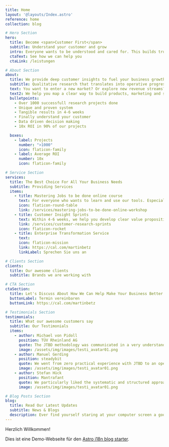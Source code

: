 ```yaml
---
title: Home
layout: '@layouts/Index.astro'
reference: home
collection: blog

# Hero Section
hero:
  title: Become <span>Customer First</span>
  subtitle: Understand your customer and grow
  intro: Everyone wants to be understood and cared for. This builds trust. And trust is the basis for sustainable growth.
  ctaText: See how we can help you
  ctaLink: /leistungen

# About Section
about:
  title: We provide deep customer insights to fuel your business growth
  subtitle: Qualitative research that translates into operative progress
  text: You want to enter a new market? Or explore new revenue streams? But you worry, that the investments in product development won't pay out? You want to reduce the risk of missing product-market fit? Then we are here for you.
  text2: We help you map a clear way to build products, marketing and sales, that your customers will love.
  bulletpoints:
    - Over 1000 successfull research projects done
    - Unique and proven system
    - Tangible results in 4-6 weeks
    - Finally understand your customer
    - Data driven decision making
    - 10x ROI in 90% of our projects

  boxes:
    - label: Projects
      number: ">1000"
      icon: flaticon-family
    - label: Average ROI
      number: 10x
      icon: flaticon-family

# Service Section
services:
  title: The Best Choice For All Your Business Needs
  subtitle: Providing Services
  items:
    - title: Mastering Jobs to be done online course
      text: For everyone who wants to learn and use our tools. Especially useful for people working in marketing, product development and innovation management. We teach you everything you need to know.
      icon: flaticon-round-table
      link: /services/mastering-jobs-to-be-done-online-workshop
    - title: Customer Insight Sprints
      text: Within 4-6 weeks, we help you develop clear value propositions for product, marketing and sales - all based on customer insights
      link: /services/customer-research-sprints
      icon: flaticon-rocket
    - title: Enterprise Transformation Service
      text:
      icon: flaticon-mission
      link: https://cal.com/martinbetz
      linkLabel: Sprechen Sie uns an

# Clients Section
clients:
  title: Our awesome clients
  subtitle: Brands we are working with

# CTA Section
ctaSection:
  title: Let's Discuss About How We Can Help Make Your Business Better
  buttonLabel: Termin vereinbaren
  buttonLink: https://cal.com/martinbetz

# Testimonials Section
testimonials:
  title: What our awesome customers say
  subtitle: Our Testimonials
  items:
    - author: Michael von Pidoll
      position: TÜV Rheinland AG
      quote: The JTBD methodology was communicated in a very understandable way, and the interviews were conducted in a very professional manner. The project offers us the chance to address our customers with new service offers in a more targeted way.
      image: /assets/img/images/testi_avatar01.png
    - author: Manuel Gerding
      position: steadybit
      quote: We went from zero practical experience with JTBD to an operational small research team that can use JTBD independently in the future within 2 weeks! An unrestricted 110% recommendation.
      image: /assets/img/images/testi_avatar01.png
    - author: Stefan Hück
      position: Mantrafant
      quote: We particularly liked the systematic and structured approach, so that we learned more relevant information about our product and our customers in the JTBD Interview Sprint in just 2 days (6 interviews) than in the previous 3 years. After less than a week, we were able to directly triple our advertising campaign effectiveness with the results. Not only did we improve our marketing and sales, but we also got a better product out of it.
      image: /assets/img/images/testi_avatar01.png

# Blog Posts Section
blog:
  title: Read Our Latest Updates
  subtitle: News & Blogs
  description: Ever find yourself staring at your computer screen a good consulting slogan to come to mind? Oftentimes.
---
```

Herzlich Willkommen!

Dies ist eine Demo-Webseite für den [Astro i18n blog starter](https://github.com/kslstn/astro-i18n-blog-starter).
